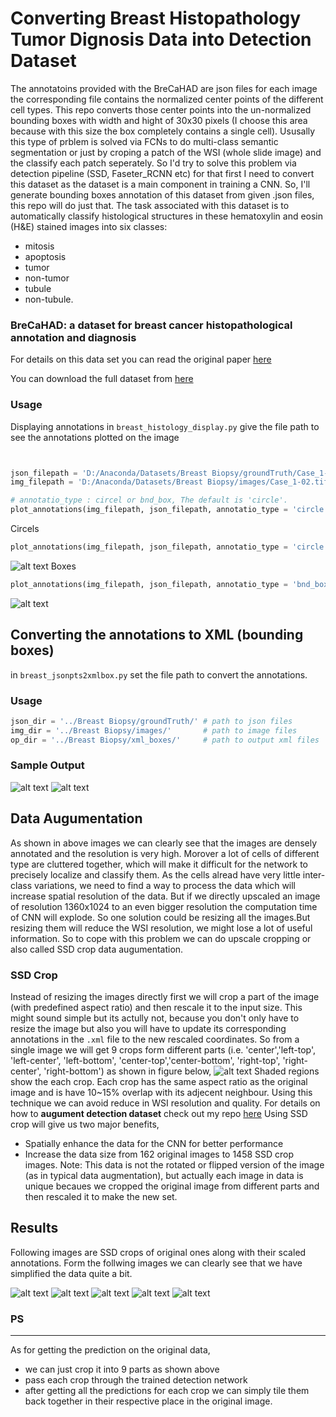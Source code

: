# Converting Breast Histopathology Tumor Dignosis Data into Detection Dataset

The annotatoins provided with the BreCaHAD are json files for each image the corresponding file contains the normalized center points of the different cell types.
This repo converts those center points into the un-normalized bounding boxes with width and hight of 30x30 pixels (I choose this area because with this size the box completely contains a single cell).
Ususally this type of prblem is solved via FCNs to do multi-class semantic segmentation or just by croping a patch of the WSI (whole slide image) and the classify each patch seperately.
So I'd try to solve this problem via detection pipeline (SSD, Faseter_RCNN etc) for that first I need to convert this dataset as the dataset is a main component in training a CNN. So, I'll generate bounding boxes annotation of this dataset from given .json files, this repo will do just that.
The task associated with this dataset is to automatically classify histological structures in these hematoxylin and eosin (H&E) stained images into six classes:
* mitosis
* apoptosis
* tumor 
* non-tumor 
* tubule
* non-tubule.

### BreCaHAD: a dataset for breast cancer histopathological annotation and diagnosis

For details on this data set you can read the original paper [here](https://bmcresnotes.biomedcentral.com/articles/10.1186/s13104-019-4121-7)

You can download the full dataset from [here](https://figshare.com/articles/BreCaHAD_A_Dataset_for_Breast_Cancer_Histopathological_Annotation_and_Diagnosis/7379186)

### Usage 

Displaying annotations in `breast_histology_display.py` give the file path to see the annotations plotted on the image

```python


json_filepath = 'D:/Anaconda/Datasets/Breast Biopsy/groundTruth/Case_1-02.json'
img_filepath = 'D:/Anaconda/Datasets/Breast Biopsy/images/Case_1-02.tif'

# annotatio_type : circel or bnd_box, The default is 'circle'.
plot_annotations(img_filepath, json_filepath, annotatio_type = 'circle')

```
Circels
```python
plot_annotations(img_filepath, json_filepath, annotatio_type = 'circle')
```
![alt text](https://github.com/Mr-TalhaIlyas/Generating-Bounding-Box-Annotaions-for-Breast-histopathology-images/blob/master/screens/img(3).png)
Boxes

```python
plot_annotations(img_filepath, json_filepath, annotatio_type = 'bnd_box')
```
![alt text](https://github.com/Mr-TalhaIlyas/Generating-Bounding-Box-Annotaions-for-Breast-histopathology-images/blob/master/screens/img(5).png)
## Converting the annotations to XML (bounding boxes)
in `breast_jsonpts2xmlbox.py` set the file path to convert the annotations.
### Usage

```python
json_dir = '../Breast Biopsy/groundTruth/' # path to json files
img_dir = '../Breast Biopsy/images/'       # path to image files
op_dir = '../Breast Biopsy/xml_boxes/'     # path to output xml files
```
### Sample Output

![alt text](https://github.com/Mr-TalhaIlyas/Generating-Bounding-Box-Annotaions-for-Breast-histopathology-images/blob/master/screens/img(2).png)
![alt text](https://github.com/Mr-TalhaIlyas/Generating-Bounding-Box-Annotaions-for-Breast-histopathology-images/blob/master/screens/img(1).png)

## Data Augumentation 

As shown in above images we can clearly see that the images are densely annotated and the resolution is very high. Morover a lot of cells of different type are cluttered together, which will make it difficult for the network to precisely localize and classify them. As the cells alread have very little inter-class variations, we need to find a way to process the data which will increase spatial resolution of the data. But if we directly upscaled an image of resolution 1360x1024 to an even bigger resolution the computation time of CNN will explode. So one solution could be resizing all the images.But resizing them will reduce the WSI resolution, we might lose a lot of useful information.
So to cope with this problem we can do upscale cropping or also called SSD crop data augumentation. 
### SSD Crop
Instead of resizing the images directly first we will crop a part of the image (with predefined aspect ratio) and then rescale it to the input size. This might sound simple but its actully not, because you don't only have to resize the image but also you will have to update its corresponding annotations in the `.xml` file to the new rescaled coordinates.
So from a single image we will get 9 crops form different parts (i.e. 'center','left-top', 'left-center', 'left-bottom', 'center-top','center-bottom', 'right-top', 'right-center', 'right-bottom') as shown in figure below,
![alt text](https://github.com/Mr-TalhaIlyas/Generating-Bounding-Box-Annotaions-for-Breast-histopathology-images/blob/master/screens/win_s.png)
Shaded regions show the each crop. Each crop has the same aspect ratio as the original image and is have 10~15% overlap with its adjecent neighbour.
Using this technique we can avoid reduce in WSI resolution and quality. For details on how to **augument detection dataset** check out my repo [here](https://github.com/Mr-TalhaIlyas/Augumenting_Detection_Dataset)
Using SSD crop will give us two major benefits,
* Spatially enhance the data for the CNN for better performance
* Increase the data size from 162 original images to 1458 SSD crop images.
Note: This data is not the rotated or flipped version of the image (as in typical data augmentation), but actually each image in data is unique becaues we cropped the original image from different parts and then rescaled it to make the new set.

## Results

Following images are SSD crops of original ones along with their scaled annotations. Form the follwing images we can clearly see that we have simplified the data quite a bit.

![alt text](https://github.com/Mr-TalhaIlyas/Generating-Bounding-Box-Annotaions-for-Breast-histopathology-images/blob/master/screens/img_(2).png)
![alt text](https://github.com/Mr-TalhaIlyas/Generating-Bounding-Box-Annotaions-for-Breast-histopathology-images/blob/master/screens/img_(3).png)
![alt text](https://github.com/Mr-TalhaIlyas/Generating-Bounding-Box-Annotaions-for-Breast-histopathology-images/blob/master/screens/img_(4).png)
![alt text](https://github.com/Mr-TalhaIlyas/Generating-Bounding-Box-Annotaions-for-Breast-histopathology-images/blob/master/screens/img_(5).png)
![alt text](https://github.com/Mr-TalhaIlyas/Generating-Bounding-Box-Annotaions-for-Breast-histopathology-images/blob/master/screens/img_(6).png)

### PS
________
As for getting the prediction on the original data,
* we can just crop it into 9 parts as shown above 
* pass each crop through the trained detection network
* after getting all the predictions for each crop we can simply tile them back together in their respective place in the original image.
